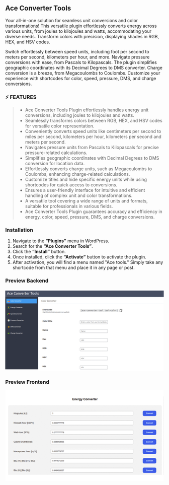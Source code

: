 ## Ace Converter Tools
Your all-in-one solution for seamless unit conversions and color transformations! This versatile plugin effortlessly converts energy across various units, from joules to kilojoules and watts, accommodating your diverse needs. Transform colors with precision, displaying shades in RGB, HEX, and HSV codes.

Switch effortlessly between speed units, including foot per second to meters per second, kilometers per hour, and more. Navigate pressure conversions with ease, from Pascals to Kilopascals. The plugin simplifies geographic coordinates with its Decimal Degrees to DMS converter. Charge conversion is a breeze, from Megacoulombs to Coulombs. Customize your experience with shortcodes for color, speed, pressure, DMS, and charge conversions. 

### ⚡️ FEATURES
> * Ace Converter Tools Plugin effortlessly handles energy unit conversions, including joules to kilojoules and watts.
> * Seamlessly transforms colors between RGB, HEX, and HSV codes for versatile color representation.
> * Conveniently converts speed units like centimeters per second to miles per second, kilometers per hour, kilometers per second and meters per second.
> * Navigates pressure units from Pascals to Kilopascals for precise pressure-related calculations.
> * Simplifies geographic coordinates with Decimal Degrees to DMS conversion for location data.
> * Effortlessly converts charge units, such as Megacoulombs to Coulombs, enhancing charge-related calculations.
> * Customize titles and hide specific energy units while using shortcodes for quick access to conversions.
> * Ensures a user-friendly interface for intuitive and efficient handling of complex unit and color transformations.
> * A versatile tool covering a wide range of units and formats, suitable for professionals in various fields.
> * Ace Converter Tools Plugin guarantees accuracy and efficiency in energy, color, speed, pressure, DMS, and charge conversions.


### Installation
1. Navigate to the **“Plugins”** menu in WordPress.
1. Search for the **“Ace Converter Tools”**.
1. Click the **“Install”** button.
1. Once installed, click the **“Activate”** button to activate the plugin.
1. After activation, you will find a menu named "Ace tools." Simply take any shortcode from that menu and place it in any page or post.

### Preview Backend
![Backend](public/images/backend.gif)

### Preview Frontend
![Frontend](public/images/frontend.gif)